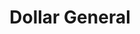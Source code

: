 ---
title: "Dollar General"
url: /wilmington/dollar-general-north-market-street/
shop: variety store
---